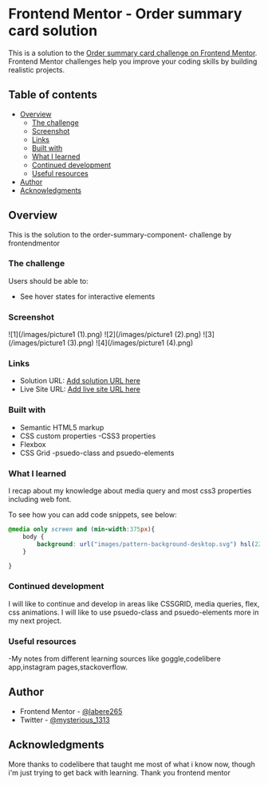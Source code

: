 # Frontend Mentor - Order summary card solution

This is a solution to the [Order summary card challenge on Frontend Mentor](https://www.frontendmentor.io/challenges/order-summary-component-QlPmajDUj). Frontend Mentor challenges help you improve your coding skills by building realistic projects. 

## Table of contents

- [Overview](#overview)
  - [The challenge](#the-challenge)
  - [Screenshot](#screenshot)
  - [Links](#links)
  - [Built with](#built-with)
  - [What I learned](#what-i-learned)
  - [Continued development](#continued-development)
  - [Useful resources](#useful-resources)
- [Author](#author)
- [Acknowledgments](#acknowledgments)

## Overview
This is the solution to the order-summary-component- challenge by frontendmentor
### The challenge

Users should be able to:

- See hover states for interactive elements

### Screenshot

![1](/images/picture1 (1).png)
![2](/images/picture1 (2).png)
![3](/images/picture1 (3).png)
![4](/images/picture1 (4).png)



### Links

- Solution URL: [Add solution URL here](https://your-solution-url.com)
- Live Site URL: [Add live site URL here](https://your-live-site-url.com)

### Built with

- Semantic HTML5 markup
- CSS custom properties
-CSS3 properties
- Flexbox
- CSS Grid
-psuedo-class and psuedo-elements

### What I learned
I recap about my knowledge about media query and most css3 properties including web font.

To see how you can add code snippets, see below:

```css
@media only screen and (min-width:375px){
	body {
		background: url("images/pattern-background-desktop.svg") hsl(225, 100%, 94%) no-repeat;
	}

}
```

### Continued development
I will like to continue and develop in areas like CSSGRID, media queries, flex, css animations. I will like to use psuedo-class and psuedo-elements more in my next project.

### Useful resources
-My notes from different learning sources like goggle,codelibere app,instagram pages,stackoverflow.

## Author
- Frontend Mentor - [@labere265](https://www.frontendmentor.io/profile/labere265)
- Twitter - [@mysterious_1313](https://www.twitter.com/mysterious_1313)


## Acknowledgments
More thanks to codelibere that taught me most of what i know now, though i'm just trying to get back with learning. Thank you frontend mentor